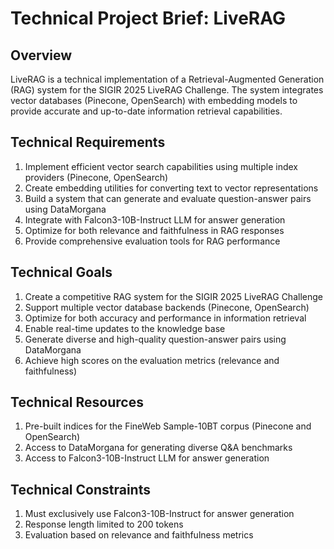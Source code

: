 # Technical Project Brief: LiveRAG

## Overview

LiveRAG is a technical implementation of a Retrieval-Augmented Generation (RAG) system for the SIGIR 2025 LiveRAG Challenge. The system integrates vector databases (Pinecone, OpenSearch) with embedding models to provide accurate and up-to-date information retrieval capabilities.

## Technical Requirements

1. Implement efficient vector search capabilities using multiple index providers (Pinecone, OpenSearch)
2. Create embedding utilities for converting text to vector representations
3. Build a system that can generate and evaluate question-answer pairs using DataMorgana
4. Integrate with Falcon3-10B-Instruct LLM for answer generation
5. Optimize for both relevance and faithfulness in RAG responses
6. Provide comprehensive evaluation tools for RAG performance

## Technical Goals

1. Create a competitive RAG system for the SIGIR 2025 LiveRAG Challenge
2. Support multiple vector database backends (Pinecone, OpenSearch)
3. Optimize for both accuracy and performance in information retrieval
4. Enable real-time updates to the knowledge base
5. Generate diverse and high-quality question-answer pairs using DataMorgana
6. Achieve high scores on the evaluation metrics (relevance and faithfulness)

## Technical Resources

1. Pre-built indices for the FineWeb Sample-10BT corpus (Pinecone and OpenSearch)
2. Access to DataMorgana for generating diverse Q&A benchmarks
3. Access to Falcon3-10B-Instruct LLM for answer generation

## Technical Constraints

1. Must exclusively use Falcon3-10B-Instruct for answer generation
2. Response length limited to 200 tokens
3. Evaluation based on relevance and faithfulness metrics
